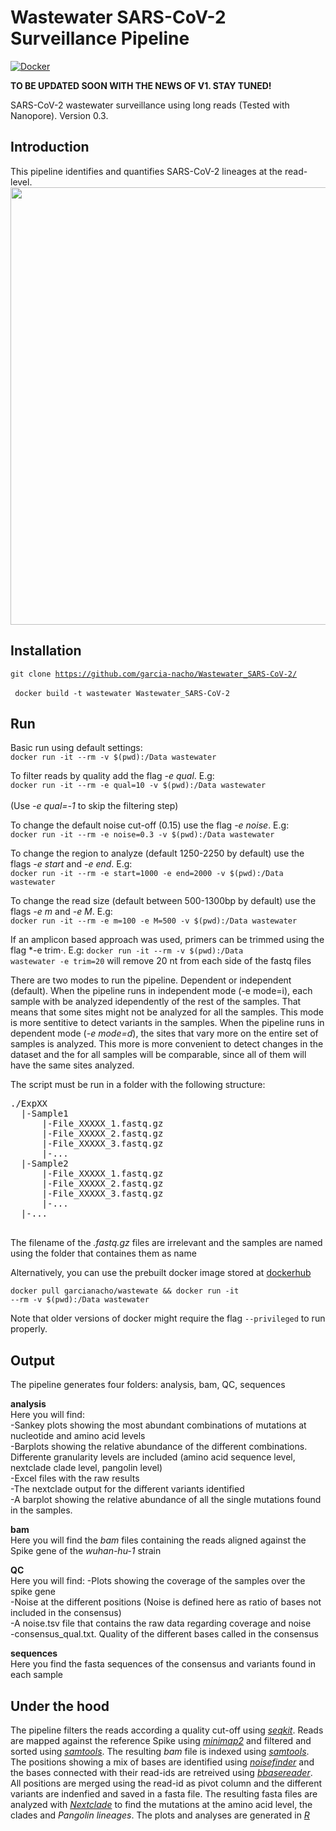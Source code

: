 # Wastewater SARS-CoV-2 Surveillance Pipeline
[![Docker](https://badgen.net/badge/icon/docker?icon=docker&label)](https://https://docker.com/)


**TO BE UPDATED SOON WITH THE NEWS OF V1. STAY TUNED!**

SARS-CoV-2 wastewater surveillance using long reads (Tested with Nanopore). Version 0.3.

## Introduction
This pipeline identifies and quantifies SARS-CoV-2 lineages at the read-level.   
<img src="/Overview.png" width="700">     

## Installation   
<code>git clone https://github.com/garcia-nacho/Wastewater_SARS-CoV-2/ </code>  
<code> docker build -t wastewater Wastewater_SARS-CoV-2 </code>
   
## Run   
Basic run using default settings:   
<code>docker run -it --rm -v $(pwd):/Data wastewater </code>  
   
To filter reads by quality add the flag *-e qual*. E.g:   
<code>docker run -it --rm -e qual=10 -v $(pwd):/Data wastewater </code>   
(Use *-e qual=-1* to skip the filtering step)   
   
To change the default noise cut-off (0.15) use the flag *-e noise*. E.g:       
<code>docker run -it --rm -e noise=0.3 -v $(pwd):/Data wastewater </code>

To change the region to analyze (default 1250-2250 by default) use the flags *-e start* and *-e end*. E.g:    
<code>docker run -it --rm -e start=1000 -e end=2000 -v $(pwd):/Data wastewater </code>

To change the read size (default between 500-1300bp by default) use the flags *-e m* and *-e M*. E.g:    
<code>docker run -it --rm -e m=100 -e M=500 -v $(pwd):/Data wastewater </code>   
   
If an amplicon based approach was used, primers can be trimmed using the flag *-e trim⋅. E.g:
<code>docker run -it --rm -v $(pwd):/Data wastewater -e trim=20</code>   will remove 20 nt from each side of the fastq files

   
There are two modes to run the pipeline. Dependent or independent (default). When the pipeline runs in independent mode (-e mode=i), each sample with be analyzed idependently of the rest of the samples. That means that some sites might not be analyzed for all the samples. This mode is more sentitive to detect variants in the samples. When the pipeline runs in dependent mode (*-e mode=d*), the sites that vary more on the entire set of samples is analyzed. This more is more convenient to detect changes in the dataset and the for all samples will be comparable, since all of them will have the same sites analyzed.    

The script must be run in a folder with the following structure:

<pre>
./ExpXX         
  |-Sample1     
      |-File_XXXXX_1.fastq.gz       
      |-File_XXXXX_2.fastq.gz
      |-File_XXXXX_3.fastq.gz
      |-...
  |-Sample2      
      |-File_XXXXX_1.fastq.gz       
      |-File_XXXXX_2.fastq.gz
      |-File_XXXXX_3.fastq.gz
      |-... 
  |-...   

</pre>

The filename of the *.fastq.gz* files are irrelevant and the samples are named using the folder that containes them as name    

Alternatively, you can use the prebuilt docker image stored at [dockerhub](https://hub.docker.com/repository/docker/garcianacho/wastewater)

<code>docker pull garcianacho/wastewate && docker run -it --rm -v $(pwd):/Data wastewater</code>
   
Note that older versions of docker might require the flag <code>--privileged</code> to run properly.       
## Output   
The pipeline generates four folders: analysis, bam, QC, sequences   
   
**analysis**    
Here you will find:   
-Sankey plots showing the most abundant combinations of mutations at nucleotide and amino acid levels   
-Barplots showing the relative abundance of the different combinations. Differente granularity levels are included (amino acid sequence level, nextclade clade level, pangolin level)   
-Excel files with the raw results    
-The nextclade output for the different variants identified   
-A barplot showing the relative abundance of all the single mutations found in the samples.

**bam**   
Here you will find the *bam* files containing the reads aligned against the Spike gene of the *wuhan-hu-1* strain   
   
**QC**   
Here you will find:
-Plots showing the coverage of the samples over the spike gene   
-Noise at the different positions (Noise is defined here as ratio of bases not included in the consensus)   
-A noise.tsv file that contains the raw data regarding coverage and noise   
-consensus_qual.txt. Quality of the different bases called in the consensus   
   
**sequences**   
Here you find the fasta sequences of the consensus and variants found in each sample    
     
## Under the hood
The pipeline filters the reads according a quality cut-off using *[seqkit](https://bioinf.shenwei.me/seqkit/)*. Reads are mapped against the reference Spike using *[minimap2](https://github.com/lh3/minimap2)* and filtered and sorted using *[samtools](http://www.htslib.org/)*. The resulting *bam* file is indexed using *[samtools](http://www.htslib.org/)*. The positions showing a mix of bases are identified using *[noisefinder](https://github.com/garcia-nacho/NoisExtractor)* and the bases connected with their read-ids are retreived using *[bbasereader](https://github.com/garcia-nacho/bbasereader)*. All positions are merged using the read-id as pivot column and the different variants are indenfied and saved in a fasta file. The resulting fasta files are analyzed with *[Nextclade](https://clades.nextstrain.org/)* to find the mutations at the amino acid level, the clades and *Pangolin lineages*. The plots and analyses are generated in *[R](https://www.r-project.org/)* 
